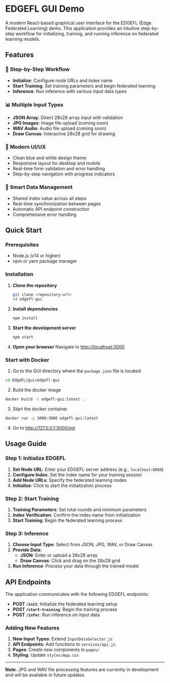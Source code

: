 # EDGEFL GUI Demo

A modern React-based graphical user interface for the EDGEFL (Edge Federated Learning) demo. This application provides an intuitive step-by-step workflow for initializing, training, and running inference on federated learning models.

## Features

### 🔧 **Step-by-Step Workflow**
- **Initialize**: Configure node URLs and index name
- **Start Training**: Set training parameters and begin federated learning
- **Inference**: Run inference with various input data types

### 📊 **Multiple Input Types**
- **JSON Array**: Direct 28x28 array input with validation
- **JPG Images**: Image file upload (coming soon)
- **WAV Audio**: Audio file upload (coming soon)
- **Draw Canvas**: Interactive 28x28 grid for drawing

### 🎨 **Modern UI/UX**
- Clean blue and white design theme
- Responsive layout for desktop and mobile
- Real-time form validation and error handling
- Step-by-step navigation with progress indicators

### 🔄 **Smart Data Management**
- Shared index value across all steps
- Real-time synchronization between pages
- Automatic API endpoint construction
- Comprehensive error handling

## Quick Start

### Prerequisites
- Node.js (v14 or higher)
- npm or yarn package manager

### Installation

1. **Clone the repository**
   ```bash
   git clone <repository-url>
   cd edgefl-gui
   ```

2. **Install dependencies**
   ```bash
   npm install
   ```

3. **Start the development server**
   ```bash
   npm start
   ```

4. **Open your browser**
   Navigate to [http://localhost:3000](http://localhost:3000)

### Start with Docker
1. Go to the GUI directory where the `package.json` file is located.
```bash
cd EdgeFL/gui/edgefl-gui
```
2. Build the docker image
```bash
docker build -t edgefl-gui:latest .
```
3. Start the docker container
```bash
docker run -p 3000:3000 edgefl-gui:latest
```
4. Go to http://127.0.0.1:3000/init

## Usage Guide

### Step 1: Initialize EDGEFL
1. **Set Node URL**: Enter your EDGEFL server address (e.g., `localhost:8080`)
2. **Configure Index**: Set the index name for your training session
3. **Add Node URLs**: Specify the federated learning nodes
4. **Initialize**: Click to start the initialization process

### Step 2: Start Training
1. **Training Parameters**: Set total rounds and minimum parameters
2. **Index Verification**: Confirm the index name from initialization
3. **Start Training**: Begin the federated learning process

### Step 3: Inference
1. **Choose Input Type**: Select from JSON, JPG, WAV, or Draw Canvas
2. **Provide Data**: 
   - **JSON**: Enter or upload a 28x28 array
   - **Draw Canvas**: Click and drag on the 28x28 grid
3. **Run Inference**: Process your data through the trained model

## API Endpoints

The application communicates with the following EDGEFL endpoints:

- **POST `/init`**: Initialize the federated learning setup
- **POST `/start-training`**: Begin the training process
- **POST `/infer`**: Run inference on input data

### Adding New Features

1. **New Input Types**: Extend `InputDataSelector.js`
2. **API Endpoints**: Add functions to `services/api.js`
3. **Pages**: Create new components in `pages/`
4. **Styling**: Update `styles/App.css`


---

**Note**: JPG and WAV file processing features are currently in development and will be available in future updates.
